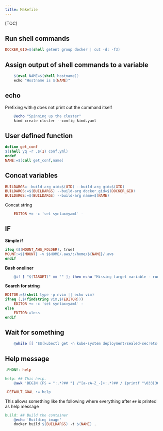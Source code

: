 ```yaml
---
title: Makefile
---
```


[TOC]

## Run shell commands 

```makefile
DOCKER_GID=$(shell getent group docker | cut -d: -f3)
```
## Assign output of shell commands to a variable

```makefile
	$(eval NAME=$(shell hostname))
    echo "Hostname is $(NAME)"
```

## echo

Prefixing with `@` does not print out the command itself

```makefile
	@echo "Spinning up the cluster"
	kind create cluster --config kind.yaml
```

## User defined function
```makefile
define get_conf
$(shell yq -r .$(1) conf.yml)
endef
NAME:=$(call get_conf,name)
```

## Concat variables
```makefile
BUILDARGS=--build-arg uid=$(UID) --build-arg gid=$(GID)
BUILDARGS:=$(BUILDARGS) --build-arg docker_gid=$(DOCKER_GID)
BUILDARGS:=$(BUILDARGS) --build-arg name=$(NAME)
```

Concat string
```makefile
	EDITOR += -c 'set syntax=yaml' -
```

## IF

**Simple if**
```makefile
ifeq ($(MOUNT_AWS_FOLDER), true)
MOUNT:=${MOUNT} -v $$HOME/.aws/:/home/${NAME}/.aws
endif
```

**Bash oneliner**
```makefile
	@if [ "$(TARGET)" == "" ]; then echo "Missing target variable - run make targets for possible values"; exit 1; fi
```

**Search for string**
```makefile
EDITOR:=$(shell type -p nvim || echo vim)
ifneq (,$(findstring vim,$(EDITOR)))
	EDITOR += -c 'set syntax=yaml' -
else
	EDITOR:=less
endif
```

## Wait for something

```makefile
	@while [[ "$$(kubectl get -n kube-system deployment/sealed-secrets-controller -o json | jq '.status.readyReplicas')" != "1" ]]; do sleep 5; done
```

## Help message
```makefile
.PHONY: help

help: ## This help.
	@awk 'BEGIN {FS = ":.*?## "} /^[a-zA-Z_-]+:.*?## / {printf "\033[36m%-30s\033[0m %s\n", $$1, $$2}' $(MAKEFILE_LIST)

.DEFAULT_GOAL := help
```
This allows something like the following where everything after `##` is printed as help message
```makefile
build: ## Build the container
	@echo 'Building image'
	docker build $(BUILDARGS) -t $(NAME) .
```